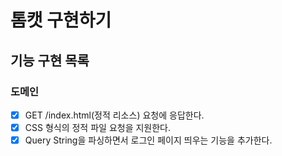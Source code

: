 # 톰캣 구현하기

## 기능 구현 목록

### 도메인
- [x] GET /index.html(정적 리소스) 요청에 응답한다.
- [x] CSS 형식의 정적 파일 요청을 지원한다.
- [x] Query String을 파싱하면서 로그인 페이지 띄우는 기능을 추가한다.
